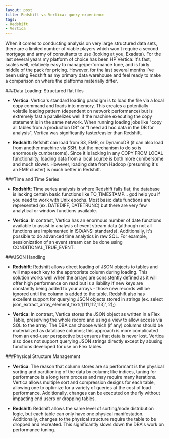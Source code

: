 ```yaml
---
layout: post
title: Redshift vs Vertica: query experience
tags:
- Redshift
- Vertica
---
```


When it comes to conducting analysis on very large structured data sets, there are a limited number of viable players which won't require a second mortgage and army of consultants to use (looking at you, Exadata). For the last several years my platform of choice has been HP Vertica: it's fast, scales well, relatively easy to manage/performance tune, and is fairly middle of the pack for pricing. However, for the last several months I've been using Redshift as my primary data warehouse and feel ready to make a comparison on where the platforms materially differ.

###Data Loading: Structured flat files

* **Vertica**: Vertica's standard loading paradigm is to load the file via a local copy command and loads into memory. This creates a potentially volatile loading pattern (dependent on network performance) but is extremely fast a parallelizes well if the machine executing the copy statement is in the same network. When running loading jobs like "copy all tables from a production DB" or "I need ad hoc data in the DB for analysis", Vertica was significantly faster/easier than Redshift.

* **Redshift**: Refshift can load from S3, EMR, or DynamoDB (it can also load from another machine via SSH, but the mechanism to do so is enormously cumbersome). Since it is lacking in any COPY FROM LOCAL functionality, loading data from a local source is both more cumbersome and much slower. However, loading data from Hadoop (presuming it's an EMR cluster) is much better in Redshift.


###Time and Time Series

* **Redshift**: Time series analysis is where Redshift falls flat; the database is lacking certain basic functions like TO_TIMESTAMP... god help you if you need to work with Unix epochs. Most basic date functions are represented (ex. DATEDIFF, DATETRUNC) but there are very few analytical or window functions available.

* **Vertica**: In contrast, Vertica has an enormous number of date functions available to assist in analysis of event stream data (although not all functions are implemented in ISO/ANSI standards). Additionally, it's possible to do advanced time analytics in raw SQL. For example, sessionization of an event stream can be done using CONDITIONAL_TRUE_EVENT.


###JSON Handling

* **Redshift**: Redshift allows direct loading of JSON objects to tables and will map each key to the appropriate column during loading. This solution works well when the arrays are consistently defined as it will offer high performance on read but is a liability if new keys are constantly being added to your arrays - those new records will be ignored until the column is added to the table. Redshift also has excellent support for querying JSON objects stored in strings (ex. select json_extract_array_element_text('[111,112,113]', 2);)

* **Vertica**: In contrast, Vertica stores the JSON object as written in a Flex Table, preserving the whole record and using a view to allow access via SQL to the array. The DBA can choose which (if any) columns should be materialized as database columns; this approach is more complicated from an end-user perspective but ensures that data is never lost. Vertica also does not support querying JSON strings directly except by abusing functions developed for use on Flex tables.


###Physical Structure Management

* **Vertica**: The reason that column stores are so performant is the physical sorting and partitioning of the data by column; like indices, tuning for performance is a long term process and may require many iterations. Vertica allows multiple sort and compression designs for each table, allowing one to optimize for a variety of queries at the cost of load performance. Additionally, changes can be executed on the fly without impacting end users or dropping tables.

* **Redshift**: Redshift allows the same level of sorting/node distribution logic, but each table can only have one physical manifestation. Additionally, changes to the physical structure require the table to be dropped and recreated. This significantly slows down the DBA's work on performance tuning.
